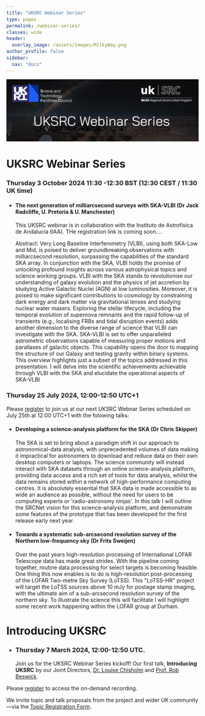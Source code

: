 ```yaml
---
title: "UKSRC Webinar Series"
type: pages
permalink: /webinar-series/
classes: wide
header:
  overlay_image: /assets/images/MilkyWay.png
author_profile: false
sidebar: 
  nav: "docs"
---
```

![](/assets/images/UKSRC-Webinar-Series-Image.jpg)

# UKSRC Webinar Series 
### Thursday 3 October 2024 11:30 -12:30 BST (12:30 CEST / 11:30 UK time)

* #### The next generation of milliarcsecond surveys with SKA-VLBI (Dr Jack Radcliffe, U. Pretoria & U. Manchester)
    This UKSRC webinar is in collaboration with the Instituto de Astrofísica de Andalucía (IAA). THe registration link is coming soon....
  
  Abstract: Very Long Baseline Interferometry (VLBI), using both SKA-Low and Mid, is poised to deliver groundbreaking observations with milliarcsecond resolution, surpassing the capabilities of the standard SKA array. In conjunction with the SKA, VLBI holds the promise of unlocking profound insights across various astrophysical topics and science working groups. VLBI with the SKA stands to revolutionise our understanding of galaxy evolution and the physics of jet accretion by studying Active Galactic Nuclei (AGN) at low luminosities. Moreover, it is poised to make significant contributions to cosmology by constraining dark energy and dark matter via gravitational lenses and studying nuclear water masers. Exploring the stellar lifecycle, including the temporal evolution of supernova remnants and the rapid follow-up of transients (e.g., localising FRBs and tidal disruption events) adds another dimension to the diverse range of science that VLBI can investigate with the SKA. SKA-VLBI is set to offer unparalleled astrometric observations capable of measuring proper motions and parallaxes of galactic objects. This capability opens the door to mapping the structure of our Galaxy and testing gravity within binary systems. This overview highlights just a subset of the topics addressed in this presentation. I will delve into the scientific achievements achievable through VLBI with the SKA and elucidate the operational aspects of SKA-VLBI

### Thursday 25 July 2024, 12:00-12:50 UTC+1
Please [register](https://ucl.zoom.us/webinar/register/WN_vIEHTvaWTLyMgl25njSgaA#/registration) to join us at our next UKSRC Webnar Series scheduled on July 25th at 12:00 UTC+1 with the folowing talks: 

* #### Developing a science-analysis platform for the SKA (Dr Chris Skipper)
  The SKA is set to bring about a paradigm shift in our approach to astronomical-data analysis, with unprecedented volumes of data making it impractical for astronomers to download and reduce data on their own desktop computers or laptops. The science community will instead interact with SKA datasets through an online science-analysis platform, providing data access and a rich set of tools for data analysis, whilst the data remains stored within a network of high-performance computing centres. It is absolutely essential that SKA data is made accessible to as wide an audience as possible, without the need for users to be computing experts or 'radio-astronomy ninjas'. In this talk I will outline the SRCNet vision for this science-analysis platform, and demonstrate some features of the prototype that has been developed for the first release early next year.
  
* #### Towards a systematic sub-arcsecond resolution survey of the Northern low-frequency sky (Dr Frits Sweijen)
  Over the past years high-resolution processing of International LOFAR Telescope data has made great strides. With the pipeline coming together, routine data processing for select targets is becoming feasible. One thing this now enables is to do is high-resolution post-processing of the LOFAR Two-metre Sky Survey (LoTSS). This "LoTSS-HR" project will target the LoTSS sources above 10 mJy for postage stamp imaging, with the ultimate aim of a sub-arcsecond resolution survey of the northern sky. To illustrate the science this will facilitate I will highlight some recent work happening within the LOFAR group at Durham. 


# Introducing UKSRC 
* ### Thursday 7 March 2024, 12:00-12:50 UTC. 

  Join us for the UKSRC Webinar Series kickoff! Our first talk, **Introducing UKSRC** by our Joint Directors, [Dr. Louise Chisholm](https://twitter.com/Lou_Chisholm) and [Prof. Rob Beswick](https://twitter.com/Rob_Beswick).

Please [register](https://ucl.zoom.us/webinar/register/WN_KjZPMsjERuyV7-aH43zOpQ#/registration) to access the on-demand recording. 


We invite topic and talk proposals from the project and wider UK community —via the [Topic Registration Form](https://forms.office.com/Pages/ResponsePage.aspx?id=_oivH5ipW0yTySEKEdmlwnuzZyJATQZOhPBZeU6-YipUREJYV1VOQzVTWTdMUlYwUldETU4yN0FMRC4u).

